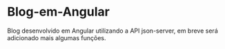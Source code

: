 ﻿# Blog-em-Angular

Blog desenvolvido em Angular utilizando a API json-server, em breve será adicionado mais algumas funções.
